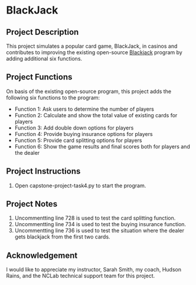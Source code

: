 # BlackJack

## Project Description
This project simulates a popular card game, BlackJack, in casinos and contributes to improving the existing open-source [Blackjack](https://github.com/Mrinank-Bhowmick/python-beginner-projects/tree/main/projects/BlackJack) program by adding additional six functions.

## Project Functions
On basis of the existing open-source program, this project adds the following six functions to the program:
* Function 1: Ask users to determine the number of players
* Function 2: Calculate and show the total value of existing cards for players
* Function 3: Add double down options for players
* Function 4: Provide buying insurance options for players
* Function 5: Provide card splitting options for players
* Function 6: Show the game results and final scores both for players and the dealer

## Project Instructions
1. Open capstone-project-task4.py to start the program.

## Project Notes
1. Uncommentting line 728 is used to test the card splitting function.
2. Uncommentting line 734 is used to test the buying insurance function.
3. Uncommentting line 736 is used to test the situation where the dealer gets blackjack from the first two cards.

## Acknowledgement
I would like to appreciate my instructor, Sarah Smith, my coach, Hudson Rains, and the NCLab technical support team for this project.
